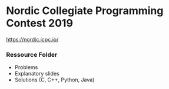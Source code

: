 # Nordic Collegiate Programming Contest 2019
https://nordic.icpc.io/

### Ressource Folder
- Problems
- Explanatory slides
- Solutions (C, C++, Python, Java)
